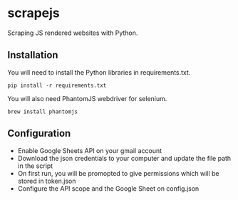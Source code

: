# scrapejs
Scraping JS rendered websites with Python.

## Installation
You will need to install the Python libraries in requirements.txt.
```
pip install -r requirements.txt
```
You will also need PhantomJS webdriver for selenium.
```
brew install phantomjs
```

## Configuration
- Enable Google Sheets API on your gmail account
- Download the json credentials to your computer and update the file path in the script
- On first run, you will be promopted to give permissions which will be stored in token.json
- Configure the API scope and the Google Sheet on config.json
